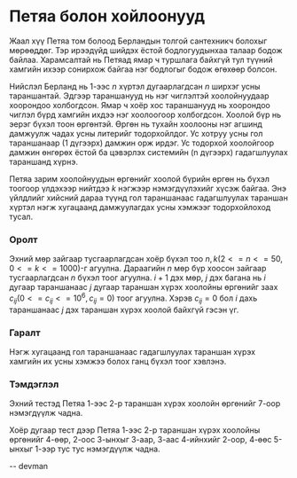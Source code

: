 Петяа болон хойлоонууд
===============

Жаал хүү Петяа том болоод Берландын толгой сантехникч болохыг мөрөөддөг. Тэр ирээдүйд шийдэх ёстой бодлогуудынхаа талаар бодож байлаа. Харамсалтай нь Петяад ямар ч туршлага байхгүй тул түүний хамгийн ихээр сонирхож байгаа нэг бодлогыг бодож өгөхөөр болсон.

Нийслэл Берланд нь 1-ээс $n$ хүртэл дугаарлагдсан $n$ ширхэг усны тараншантай. Эдгээр тараншанууд нь нэг чиглэлтэй хоолойнуудаар хоорондоо холбогдсон. Ямар ч хоёр хос тараншанууд нь хоорондоо чиглэл бүрд хамгийн ихдээ нэг хоолоогоор холбогдсон. Хоолой бүр нь эерэг бүхэл тоон өргөнтэй. Өргөн нь тухайн хоолооны нэг агшинд дамжуулж чадах усны литерийг тодорхойлдог. Ус хотруу усны гол тараншанаар (1 дүгээрх) дамжин орж ирдэг. Ус тодорхой хоолойгоор дамжин өнгөрөх ёстой ба цэвэрлэх системийн (n дүгээрх) гадагшлуулах тараншанд хүрнэ.

Петяа зарим хоолойнуудын өргөнийг хоолой бүрийн өргөн нь бүхэл тоогоор үлдэхээр нийтдээ $k$ нэгжээр нэмэгдүүлэхийг хүсэж байгаа. Энэ үйлдлийг хийсний дараа түүнд гол тараншанаас гадагшлуулах тараншан хүртэл нэгж хугацаанд дамжуулагдах усны хэмжээг тодорхойлоход тусал.

### Оролт

Эхний мөр зайгаар тусгаарлагдсан хоёр бүхэл тоо $n, k (2 <= n <= 50, 0 <= k <= 1000)$-г агуулна. Дараагийн $n$ мөр бүр хоосон зайгаар тусгаарлагдсан $n$ бүхэл тоог агуулна. $i + 1$ дэх мөр, $j$ дэх багана нь $i$ дугаар тараншанаас $j$ дугаар тараншан хүрэх хоолойны өргөнийг заах $c_{ij} (0 <= c_{ij} <= 10^6, c_{ij} = 0)$ тоог агуулна. Хэрэв $c_{ij} = 0$ бол $i$ дахь тараншанаас $j$ дэх тараншан хүрэх хоолой байхгүй гэсэн үг.

### Гаралт

Нэгж хугацаанд гол тараншанаас гадагшлуулах тараншан хүрэх хамгийн их усны хэмжээ болох ганц бүхэл тоог хэвлэнэ.

### Тэмдэглэл

Эхний тестэд Петяа 1-ээс 2-р тараншан хүрэх хоолойн өргөнийг 7-оор нэмэгдүүлж чадна.

Хоёр дугаар тест дээр Петяа 1-ээс 2-р тараншан хүрэх хоолойны өргөнийг 4-өөр, 2-оос 3-ынхыг 3-аар, 3-аас 4-ийнхийг 2-оор, 4-өөс 5-ынхыг 1-ээр тус тус нэмэгдүүлж чадна.

-- devman

